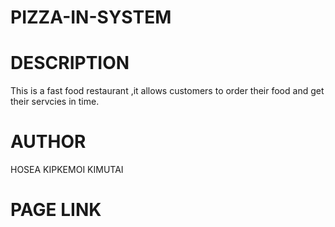 # PIZZA-IN-SYSTEM

# DESCRIPTION

This is a fast food restaurant ,it allows customers to order their food and get 
their servcies in time.

# AUTHOR

HOSEA KIPKEMOI KIMUTAI

# PAGE LINK



